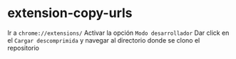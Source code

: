 # extension-copy-urls
Ir a ``chrome://extensions/``
Activar la opción ``Modo desarrollador``
Dar click en el ``Cargar descomprimida`` y navegar al directorio donde se clono el repositorio
